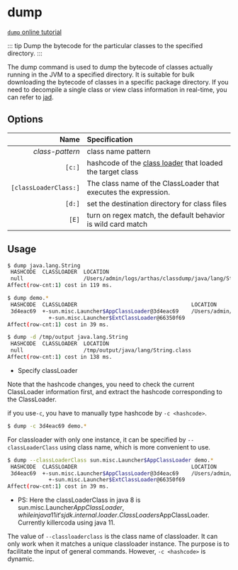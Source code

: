 # dump

[`dump` online tutorial](https://arthas.aliyun.com/3.x/doc/arthas-tutorials?language=en&id=command-dump)

::: tip
Dump the bytecode for the particular classes to the specified directory.
:::

The dump command is used to dump the bytecode of classes actually running in the JVM to a specified directory. It is suitable for bulk downloading the bytecode of classes in a specific package directory. If you need to decompile a single class or view class information in real-time, you can refer to [jad](/en/doc/jad.md).

## Options

|                  Name | Specification                                                               |
| --------------------: | :-------------------------------------------------------------------------- |
|       _class-pattern_ | class name pattern                                                          |
|                `[c:]` | hashcode of the [class loader](classloader.md) that loaded the target class |
| `[classLoaderClass:]` | The class name of the ClassLoader that executes the expression.             |
|                `[d:]` | set the destination directory for class files                               |
|                 `[E]` | turn on regex match, the default behavior is wild card match                |

## Usage

```bash
$ dump java.lang.String
 HASHCODE  CLASSLOADER  LOCATION
 null                   /Users/admin/logs/arthas/classdump/java/lang/String.class
Affect(row-cnt:1) cost in 119 ms.
```

```bash
$ dump demo.*
 HASHCODE  CLASSLOADER                                    LOCATION
 3d4eac69  +-sun.misc.Launcher$AppClassLoader@3d4eac69    /Users/admin/logs/arthas/classdump/sun.misc.Launcher$AppClassLoader-3d4eac69/demo/MathGame.class
             +-sun.misc.Launcher$ExtClassLoader@66350f69
Affect(row-cnt:1) cost in 39 ms.
```

```bash
$ dump -d /tmp/output java.lang.String
 HASHCODE  CLASSLOADER  LOCATION
 null                   /tmp/output/java/lang/String.class
Affect(row-cnt:1) cost in 138 ms.
```

- Specify classLoader

Note that the hashcode changes, you need to check the current ClassLoader information first, and extract the hashcode corresponding to the ClassLoader.

if you use`-c`, you have to manually type hashcode by `-c <hashcode>`.

```bash
$ dump -c 3d4eac69 demo.*
```

For classloader with only one instance, it can be specified by `--classLoaderClass` using class name, which is more convenient to use.

```bash
$ dump --classLoaderClass sun.misc.Launcher$AppClassLoader demo.*
 HASHCODE  CLASSLOADER                                    LOCATION
 3d4eac69  +-sun.misc.Launcher$AppClassLoader@3d4eac69    /Users/admin/logs/arthas/classdump/sun.misc.Launcher$AppClassLoader-3d4eac69/demo/MathGame.class
             +-sun.misc.Launcher$ExtClassLoader@66350f69
Affect(row-cnt:1) cost in 39 ms.
```

- PS: Here the classLoaderClass in java 8 is sun.misc.Launcher$AppClassLoader, while in java 11 it's jdk.internal.loader.ClassLoaders$AppClassLoader. Currently killercoda using java 11.

The value of `--classloaderclass` is the class name of classloader. It can only work when it matches a unique classloader instance. The purpose is to facilitate the input of general commands. However, `-c <hashcode>` is dynamic.
